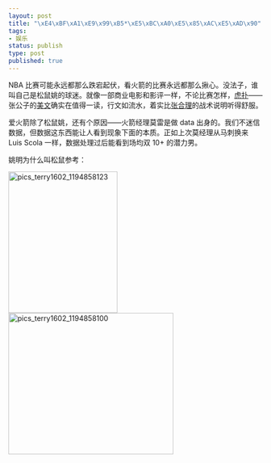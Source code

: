 ```yaml
--- 
layout: post
title: "\xE4\xBF\xA1\xE9\x99\xB5*\xE5\xBC\xA0\xE5\x85\xAC\xE5\xAD\x90"
tags: 
- 娱乐
status: publish
type: post
published: true
---
```

NBA 比赛可能永远都那么跌宕起伏，看火箭的比赛永远都那么揪心。没法子，谁叫自己是松鼠姚的球迷。就像一部商业电影和影评一样，不论比赛怎样，<a href="http://hoopchina.com/">虎扑</a>——张公子的<a href="http://bbs.hoopchina.com/541638.html">美文</a>确实在值得一读，行文如流水，着实比<a href="http://www.google.cn/search?hl=zh-CN&amp;q=%E5%BC%A0%E5%90%88%E7%90%86&amp;btnG=Google+%E6%90%9C%E7%B4%A2&amp;meta=&amp;aq=f&amp;oq=">张合理</a>的战术说明听得舒服。

爱火箭除了松鼠姚，还有个原因——火箭经理莫雷是做 data 出身的。我们不迷信数据，但数据这东西能让人看到现象下面的本质。正如上次莫经理从马刺换来 Luis Scola 一样，数据处理过后能看到场均双 10+ 的潜力男。

姚明为什么叫松鼠参考：

<a rel="WLPP" href="https://ywp7qa.bay.livefilestore.com/y1mZyzJMFQJg9EN82hQs9VsUtTHni1E0RXiS0OEBpTPpq1Rii9qY72x_4JjNNdJAEfmkAnE4utN13Y-f9778WfSOrgvy1nSGKkJXoPQys-kBNsGqnu59mqlOo-ptXib7ar4mwdjUA1mQDg/pics_terry1602_1194858123[3].jpg"><img style="display: inline; border: 0px;" title="pics_terry1602_1194858123" src="https://ywp7qa.bay.livefilestore.com/y1mri6Bntk4WJe56BEkdsPJe-zrLgyv8pGmYFkhiCG1MwHTx9oNbi450sbB9SfWGGgdSSfy38QrX5OWRZ4JxmRkNQOKwvMwe_ZVyawyGNuuWhcew3W1GMYBQClblduIBtRzFoD3iF5i7mo/pics_terry1602_1194858123_thumb[1].jpg" border="0" alt="pics_terry1602_1194858123" width="216" height="280" /></a> <a rel="WLPP" href="https://ywp7qa.bay.livefilestore.com/y1m9l4T8bDAuRwLgm401OguLdnLF2Izx2arQPYwwcsZCG11a99LNmXAZfseUJyveFA_tIqnCORpUxp613QPDR9aRqXkzsBEjRnd5g8xeLUga2ydVFqkojJhkM16ARXkYPXhm6rgZsyz3OI/pics_terry1602_1194858100[7].jpg"><img style="display: inline; border: 0px;" title="pics_terry1602_1194858100" src="https://ywp7qa.bay.livefilestore.com/y1m79-GrJS9FeIkKop-SW9Uy7bl8T4vTrng1AnApv0oLp0Gx4p4sr5p4yaG0W3UxaTnfOS8DYkapJkmi5lPRjee0PzoTm5ZLCJN14ywWje-Ru-4ahGf_X_1BNmunSMQRAu7P7Vi9LgpH-0/pics_terry1602_1194858100_thumb[5].jpg" border="0" alt="pics_terry1602_1194858100" width="327" height="280" /></a>
